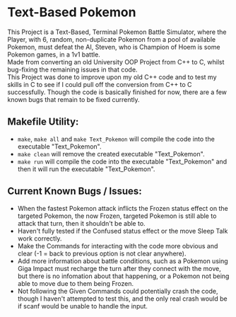 # Text-Based Pokemon
This Project is a Text-Based, Terminal Pokemon Battle Simulator, where the Player, with 6, random, non-duplicate Pokemon from a pool of available Pokemon, must defeat the AI, Steven, who is Champion of Hoem is some Pokemon games, in a 1v1 battle.  
Made from converting an old University OOP Project from C++ to C, whilst bug-fixing the remaining issues in that code.  
This Project was done to improve upon my old C++ code and to test my skills in C to see if I could pull off the conversion from C++ to C successfully.
Though the code is basically finished for now, there are a few known bugs that remain to be fixed currently.
## Makefile Utility:
- `make`, `make all` and `make Text_Pokemon` will compile the code into the executable "Text_Pokemon".
- `make clean` will remove the created executable "Text_Pokemon".
- `make run` will compile the code into the executable "Text_Pokemon" and then it will run the executable "Text_Pokemon".
## Current Known Bugs / Issues:
- When the fastest Pokemon attack inflicts the Frozen status effect on the targeted Pokemon, the now Frozen, targeted Pokemon is still able to attack that turn, then it shouldn't be able to.
- Haven't fully tested if the Confused status effect or the move Sleep Talk work correctly.
- Make the Commands for interacting with the code more obvious and clear (-1 = back to previous option is not clear anywhere).
- Add more information about battle conditions, such as a Pokemon using Giga Impact must recharge the turn after they connect with the move, but there is no infomation about that happening, or a Pokemon not being able to move due to them being Frozen.
- Not following the Given Commands could potentially crash the code, though I haven't attempted to test this, and the only real crash would be if scanf would be unable to handle the input.
